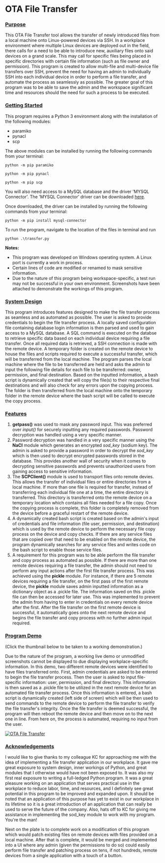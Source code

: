 # OTA File Transfer

### <u>Purpose</u>
This OTA File Transfer tool allows the transfer of newly introduced files from a local machine onto Linux-powered devices via SSH. In a workplace environment where multiple Linux devices are deployed out in the field, there calls for a need to be able to introduce new, auxiliary files onto said devices on a grand scale. This may call for specific files being placed in specific directories with certain file information (such as file owner and permission). This program is created to allow multi-file and multi-device file transfers over SSH, prevent the need for having an admin to individually SSH into each individual device in order to perform a file transfer, and automate the process as seamlessly as possible. The greater goal of this program was to be able to save the admin and the workspace significant time and resources should the need for such a process to be executed.

### <u>Getting Started</u>
This program requires a Python 3 environment along with the installation of the following modules:
- paramiko
- pynacl
- scp

The above modules can be installed by running the following commands from your terminal:
```
python -m pip paramiko
```
```
python -m pip pynacl
```
```
python -m pip scp
```

You will also need access to a MySQL database and the driver 'MYSQL Connector'.
The 'MYSQL Connector' driver can be downloaded [here](https://dev.mysql.com/downloads/connector/python/).

Once downloaded, the driver can be installed by running the following commands from your terminal:
```
python -m pip install mysql-connector
```

To run the program, navigate to the location of the files in terminal and run
```
python .\transfer.py
```

**Notes:** 
- This program was developed on Windows operating system. A Linux port is currently a work in process.
- Certain lines of code are modified or renamed to mask sensitive information.
- Due to the nature of this program being workspace-specific, a test run may not be successful in your own environment. Screenshots have been attached to demonstrate the workings of this program.

### <u>System Design</u>
This program introduces features designed to make the file transfer process as seamless and as automated as possible. The user is asked to provide credentials to begin the file transfer process. A locally saved configuration file containing database login information is then parsed and used to gain access to a MySQL database. A SQL command is executed on the databse to retrieve specific data based on each individual device requiring a file transfer. Once all required data is retrieved, a SSH connection is made with the remote device. A temporary folder is created on the remote device to house the files and scripts required to execute a successful transfer, which will be transferred from the local machine. The program parses the local machine where the file to be transferred are held and asks the admin to input the following file details for each file to be transferred: owner, permission, and final destination. Based on the inputted information, a bash script is dynamically created that will copy the file(s) to their respective final destinations and will also check for any errors upon the copying process. The folder is then transferred from the local machine onto the temporary folder in the remote device where the bash script will be called to execute the copy process.

### <u>Features</u>
1. **getpass()** was used to mask any password input. This was preferred over *input()* for securely inputting any required passwords.
Password decryption was handled using a very specific manner.
2. Password decryption was handled in a very specific manner using the **NaCl** module which generates an encrypted *sod_key* (sodium key). The admin is asked to provide a password in order to decrypt the *sod_key* which is then used to decrypt encrypted passwords stored in the database. This provides another wall of security when it comes to decrypting sensitive passwords and prevents unauthorized users from gaining access to sensitive information.
3.  The **SCPClient()** module is used to transport files onto remote devies. This allows the transfer of individual files or entire directories from a local machine. If more than one file is required for transfer, instead of transferring each individual file one at a time, the entire directory is transferred. This directory is transferred onto the remote device on a temporary location which contains all files needed for a file copy. Once the copying process is complete, this folder is completely removed from the device before a graceful restart of the remote device.
4.  A dynamically created bash script is created based on the admin's input of credentials and file information (file user, permission, and destination) which is used by the remote device to perform the necessary file copy process on the device and copy checks. If there are any service files that are copied over that need to be enabled on the remote device, the program dynamically searches for any service files and writes code on the bash script to enable those service files.
5.  A requirement for this program was to be able perform the file transfer and copy process as automated as possible. If there are more than one remote devices requiring a file transfer, the admin should not need to perform any input actions after the first file transfer process. This was achieved using the **pickle** module. For instance, if there are 5 remote devices requiring a file transfer, on the first pass of the first remote device, the **pickle** module saves admin inputted information as a dictionary object as a .pickle file. The information saved on this .pickle file can then be accessed for later use. This was implemented to prevent the admin from having to enter in credentials on every remote device after the first. After the file transfer on the first remote device is successful, it automatically goes onto the next remote device and begins the file transfer and copy process with no further admin input required.

### <u>Program Demo</u>
(Click the thumbnail below to be taken to a working demonstration.)

Due to the nature of the program, a working live demo or unmodified screenshots cannot be displayed to due displaying workplace-specific information. In this demo, two different remote devices were identified to have files transferred onto. First, admin credentials are asked to be entered to begin the file transfer process. Then the user is asked to input file-specific information: user, permission, and final directory. This information is then saved as a .pickle file to be utilized in the next remote device for an automated file transfer process. Once this information is entered, a bash script is dynamically created (left side of screen) which will be then used to send commands to the remote device to perform the file transfer to verify the file transfer's integrity. Once the file transfer is deemed successful, the program will then reboot the remote device and then move on to the next one in line. From here on, the process is automated, requiring no input from the user.

[![OTA File Transfer](https://i.imgur.com/d1AiZ0b.jpg)](https://www.youtube.com/watch?v=d1WKdSv4bg8 "OTA File Transfer")

### <u>Acknowledgements</u>
I would like to give thanks to my colleague KC for approaching me with the idea of implementing a file transfer application in our workplace. It gave me great exposure to system design, inner workings of Python, and great modules that I otherwise would have not been exposed to. It was also my first real exposure to writing a full-ledged Python program. It was a great pleasure working on an application that serves practical use in the workplace to reduce labor, time, and resources, and I definitely see great potential in this program to be improved and expanded upon. It should be noted that an application of this purpose has yet to exist in our workplace in its lifetime so it is a great introduction of an application that can really be used to serve the future of the company. Also, hats off to KC for giving me assistance in implementing the sod_key module to work with my program. You're the man!

Next on the plate is to complete work on a modification of this program which would patch existing files on remote devices with files provided on a local machine. After that is complete, it would be merged and implemented into a UI where any admin (given the permissions to do so) could easily perform file transfer and patching process on tens, if not hundreds, remote devices from a single application with a touch of a button.
